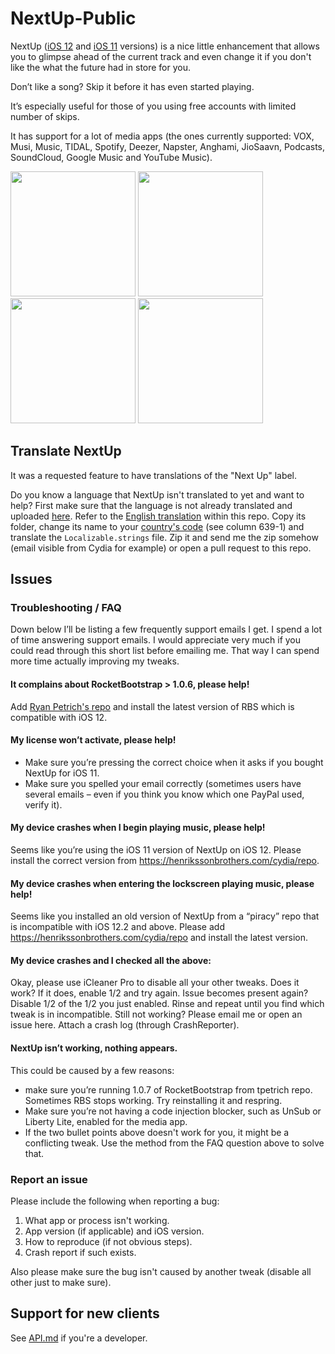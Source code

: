 # NextUp-Public

NextUp ([iOS 12](https://henrikssonbrothers.com/cydia/repo/depictions/?p=se.nosskirneh.nextup2) and [iOS 11](http://cydia.saurik.com/package/se.nosskirneh.nextup/) versions) is a nice little enhancement that allows you to glimpse ahead of the current track and even change it if you don't like the what the future had in store for you.

Don’t like a song? Skip it before it has even started playing.

It’s especially useful for those of you using free accounts with limited number of skips.

It has support for a lot of media apps (the ones currently supported: VOX, Musi, Music, TIDAL, Spotify, Deezer, Napster, Anghami, JioSaavn, Podcasts, SoundCloud, Google Music and YouTube Music).

<div>
    <img src="http://moreinfo.thebigboss.org/moreinfo/nextup1.jpg" width="200">
    <img src="http://moreinfo.thebigboss.org/moreinfo/nextup2.jpg" width="200">
    <img src="http://moreinfo.thebigboss.org/moreinfo/nextup3.jpg" width="200">
    <img src="http://moreinfo.thebigboss.org/moreinfo/nextup5.jpg" width="200">
</div>

## Translate NextUp

It was a requested feature to have translations of the "Next Up" label.

Do you know a language that NextUp isn't translated to yet and want to help? First make sure that the language is not already translated and uploaded [here](https://github.com/Nosskirneh/NextUp-Public/blob/master/translations). Refer to the [English translation]([API.md](https://github.com/Nosskirneh/NextUp-Public/blob/master/translations/en.lproj)) within this repo. Copy its folder, change its name to your [country's code](https://en.wikipedia.org/wiki/List_of_ISO_639-1_codes) (see column 639-1) and translate the `Localizable.strings` file. Zip it and send me the zip somehow (email visible from Cydia for example) or open a pull request to this repo.

## Issues

### Troubleshooting / FAQ

Down below I’ll be listing a few frequently support emails I get. I spend a lot of time answering support emails. I would appreciate very much if you could read through this short list before emailing me. That way I can spend more time actually improving my tweaks.

#### It complains about RocketBootstrap > 1.0.6, please help!
Add [Ryan Petrich's repo](https://rpetri.ch/repo/) and install the latest version of RBS which is compatible with iOS 12.

#### My license won’t activate, please help!
* Make sure you’re pressing the correct choice when it asks if you bought NextUp for iOS 11.
* Make sure you spelled your email correctly (sometimes users have several emails – even if you think you know which one PayPal used, verify it).

#### My device crashes when I begin playing music, please help!
Seems like you’re using the iOS 11 version of NextUp on iOS 12. Please install the correct version from https://henrikssonbrothers.com/cydia/repo.

#### My device crashes when entering the lockscreen playing music, please help!
Seems like you installed an old version of NextUp from a “piracy” repo that is incompatible with iOS 12.2 and above. Please add https://henrikssonbrothers.com/cydia/repo and install the latest version.

#### My device crashes and I checked all the above:
Okay, please use iCleaner Pro to disable all your other tweaks. Does it work? If it does, enable 1/2 and try again. Issue becomes present again? Disable 1/2 of the 1/2 you just enabled. Rinse and repeat until you find which tweak is in incompatible. Still not working? Please email me or open an issue here. Attach a crash log (through CrashReporter).

#### NextUp isn’t working, nothing appears.
This could be caused by a few reasons:
* make sure you’re running 1.0.7 of RocketBootstrap from tpetrich repo. Sometimes RBS stops working. Try reinstalling it and respring.
* Make sure you’re not having a code injection blocker, such as UnSub or Liberty Lite, enabled for the media app.
* If the two bullet points above doesn't work for you, it might be a conflicting tweak. Use the method from the FAQ question above to solve that.


### Report an issue

Please include the following when reporting a bug:

1. What app or process isn't working.
2. App version (if applicable) and iOS version.
3. How to reproduce (if not obvious steps).
4. Crash report if such exists.

Also please make sure the bug isn't caused by another tweak (disable all other just to make sure).

## Support for new clients
See [API.md](https://github.com/Nosskirneh/NextUp-Public/blob/master/API.md) if you're a developer.
